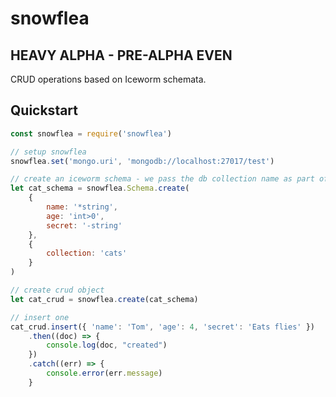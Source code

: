 # snowflea

## **HEAVY ALPHA - PRE-ALPHA EVEN**

CRUD operations based on Iceworm schemata.



## Quickstart

```javascript
const snowflea = require('snowflea')

// setup snowflea
snowflea.set('mongo.uri', 'mongodb://localhost:27017/test')

// create an iceworm schema - we pass the db collection name as part of the options argument
let cat_schema = snowflea.Schema.create(
    {
        name: '*string',
        age: 'int>0',
        secret: '-string'
    }, 
    {
        collection: 'cats'
    }
)

// create crud object 
let cat_crud = snowflea.create(cat_schema)

// insert one
cat_crud.insert({ 'name': 'Tom', 'age': 4, 'secret': 'Eats flies' })
    .then((doc) => {
        console.log(doc, "created")
    })
    .catch((err) => {
        console.error(err.message)
    }
```




